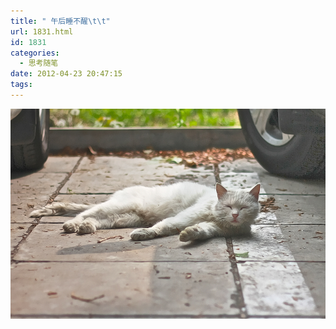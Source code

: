```yaml
---
title: " 午后睡不醒\t\t"
url: 1831.html
id: 1831
categories:
  - 思考随笔
date: 2012-04-23 20:47:15
tags:
---
```


[![](../../images//2012/04/cat.jpg "cat")](../../images//2012/04/cat.jpg)